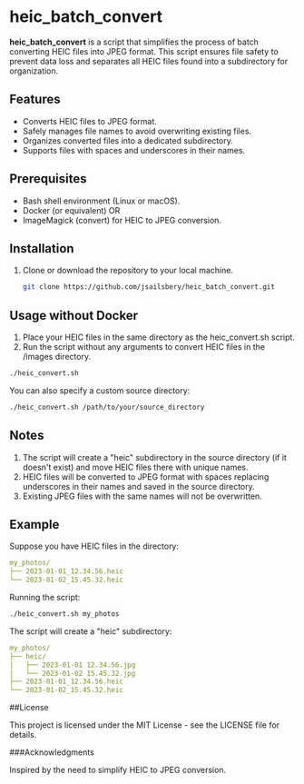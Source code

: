 # heic_batch_convert

**heic_batch_convert** is a script that simplifies the process of batch converting HEIC files into JPEG format. This script ensures file safety to prevent data loss and separates all HEIC files found into a subdirectory for organization.

## Features

- Converts HEIC files to JPEG format.
- Safely manages file names to avoid overwriting existing files.
- Organizes converted files into a dedicated subdirectory.
- Supports files with spaces and underscores in their names.

## Prerequisites

- Bash shell environment (Linux or macOS).
- Docker (or equivalent)
  OR
- ImageMagick (convert) for HEIC to JPEG conversion.

## Installation

1. Clone or download the repository to your local machine.

   ```bash
   git clone https://github.com/jsailsbery/heic_batch_convert.git
   ```
   
## Usage without Docker
1. Place your HEIC files in the same directory as the heic_convert.sh script.
2. Run the script without any arguments to convert HEIC files in the /images directory.

```bash
./heic_convert.sh
```

You can also specify a custom source directory:
```bash
./heic_convert.sh /path/to/your/source_directory
```

## Notes
1. The script will create a "heic" subdirectory in the source directory (if it doesn't exist) and move HEIC files there with unique names.
2. HEIC files will be converted to JPEG format with spaces replacing underscores in their names and saved in the source directory.
3. Existing JPEG files with the same names will not be overwritten.

## Example
Suppose you have HEIC files in the directory:
```yaml
my_photos/
├── 2023-01-01_12.34.56.heic
└── 2023-01-02_15.45.32.heic
```

Running the script:
```bash
./heic_convert.sh my_photos
```

The script will create a "heic" subdirectory:

```yaml
my_photos/
├── heic/
│   ├── 2023-01-01 12.34.56.jpg
│   └── 2023-01-02 15.45.32.jpg
├── 2023-01-01_12.34.56.heic
└── 2023-01-02_15.45.32.heic
```

##License

This project is licensed under the MIT License - see the LICENSE file for details.

###Acknowledgments

Inspired by the need to simplify HEIC to JPEG conversion.

